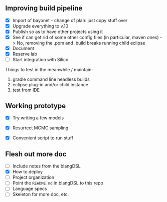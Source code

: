 ## Improving build pipeline

- [x] Import of bayonet - change of plan: just copy stuff over
- [x] Upgrade everything to v.10
- [x] Publish so as to have other projects using it
- [x] See if can get rid of some other config files (in particular, maven ones) -> No, removing the .pom and .build breaks running child eclipse
- [x] Document
- [x] Reserve lab
- [ ] Start integration with Silico

Things to test in the meanwhile / maintain:

1. gradle command line headless builds
2. eclipse plug-in and/or child instance
3. test from IDE

## Working prototype

- [x] Try writing a few models
- [x] Resurrect MCMC sampling
- [x] Convenient script to run stuff


## Flesh out more doc

- [ ] Include notes from the blangDSL
- [x] How to deploy
- [ ] Project organization
- [ ] Point the ``README.md`` in blangDSL to this repo
- [ ] Language specs
- [ ] Skeleton for more doc, etc.